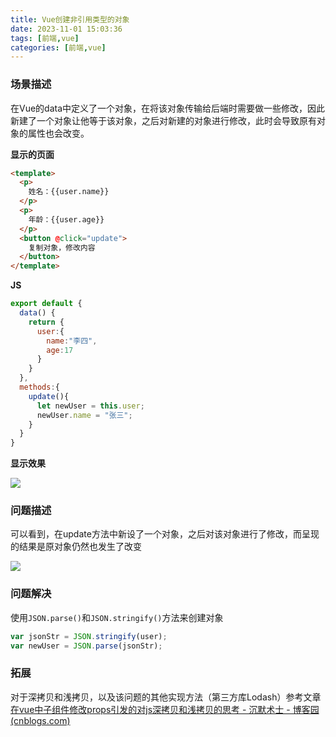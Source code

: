 ```yaml
---
title: Vue创建非引用类型的对象
date: 2023-11-01 15:03:36
tags: [前端,vue]
categories: [前端,vue]
---
```


### 场景描述
在Vue的data中定义了一个对象，在将该对象传输给后端时需要做一些修改，因此新建了一个对象让他等于该对象，之后对新建的对象进行修改，此时会导致原有对象的属性也会改变。

**显示的页面**
```html
<template>
  <p>
    姓名：{{user.name}}
  </p>
  <p>
    年龄：{{user.age}}
  </p>
  <button @click="update">
    复制对象，修改内容
  </button>
</template>
```

**JS**

```javascript
export default {
  data() {
    return {
      user:{
        name:"李四",
        age:17
      }
    }
  },
  methods:{
    update(){
      let newUser = this.user;
      newUser.name = "张三";
    }
  }
}
```

**显示效果**

![](https://images.starnight.top/img/Pasted%20image%2020230520201502.png)

### 问题描述
可以看到，在update方法中新设了一个对象，之后对该对象进行了修改，而呈现的结果是原对象仍然也发生了改变

![](https://images.starnight.top/img/Pasted%20image%2020230520201634.png)

### 问题解决

使用`JSON.parse()`和`JSON.stringify()`方法来创建对象
```javascript
var jsonStr = JSON.stringify(user);
var newUser = JSON.parse(jsonStr);
```

### 拓展
对于深拷贝和浅拷贝，以及该问题的其他实现方法（第三方库Lodash）参考文章
[在vue中子组件修改props引发的对js深拷贝和浅拷贝的思考 - 沉默术士 - 博客园 (cnblogs.com)](https://www.cnblogs.com/hutuzhu/p/10119698.html)